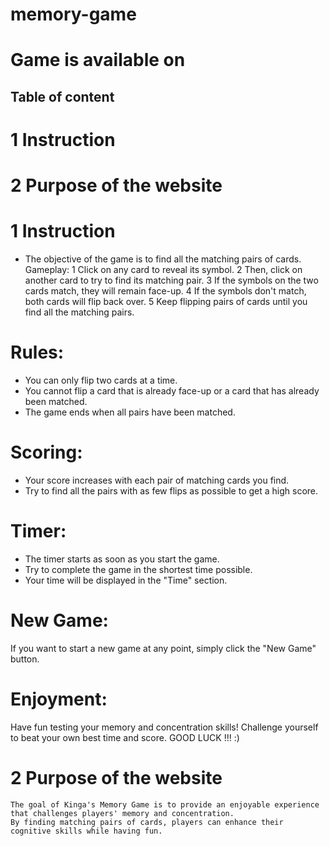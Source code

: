 # memory-game
# Game is available on 

## Table of content 
 # 1 Instruction 
 # 2 Purpose of the website
 
# 1 Instruction 
 - The objective of the game is to find all the matching pairs of cards.
Gameplay:
 1 Click on any card to reveal its symbol.
 2 Then, click on another card to try to find its matching pair.
 3 If the symbols on the two cards match, they will remain face-up.
 4 If the symbols don't match, both cards will flip back over.
 5 Keep flipping pairs of cards until you find all the matching pairs.
# Rules:
 - You can only flip two cards at a time.
 - You cannot flip a card that is already face-up or a card that has already been matched.
 - The game ends when all pairs have been matched.
 # Scoring:
 - Your score increases with each pair of matching cards you find.
 - Try to find all the pairs with as few flips as possible to get a high score.
 # Timer:
 - The timer starts as soon as you start the game.
 - Try to complete the game in the shortest time possible.
 - Your time will be displayed in the "Time" section.
 # New Game:
 If you want to start a new game at any point, simply click the "New Game" button.
 # Enjoyment:
 Have fun testing your memory and concentration skills!
 Challenge yourself to beat your own best time and score. 
 GOOD LUCK !!! :)

 # 2 Purpose of the website
    The goal of Kinga's Memory Game is to provide an enjoyable experience that challenges players' memory and concentration. 
    By finding matching pairs of cards, players can enhance their cognitive skills while having fun.


